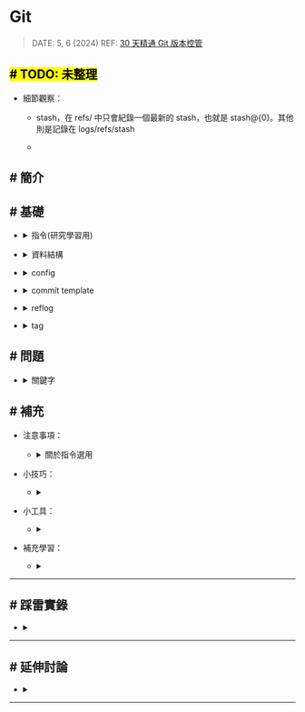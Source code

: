 ##### <!-- 收起 -->

<!----------- ref start ----------->

[30 天精通 Git 版本控管]: https://ithelp.ithome.com.tw/users/20004901/ironman/525
[使用 git commit template 管理 git log]: https://medium.com/dev-chill/%E4%BD%BF%E7%94%A8-git-commit-template-%E7%AE%A1%E7%90%86-git-log-cb70f95fda2f
[.gitmessage.txt]: ../src/code/.gitmessage.txt
[Git Commit Message 這樣寫會更好]: https://wadehuanglearning.blogspot.com/2019/05/commit-commit-commit-why-what-commit.html
[git-commit-message]: https://github.com/joelparkerhenderson/git-commit-message
[gc 條件設定]: https://www.git-scm.com/docs/git-gc#_configuration
[Understanding git gc --auto]: https://stackoverflow.com/questions/16337498/understanding-git-gc-auto

<!------------ ref end ------------>

# Git

> DATE: 5, 6 (2024)
> REF: [30 天精通 Git 版本控管]

## <mark># TODO: 未整理</mark>

- 細節觀察：

  - stash，在 refs/ 中只會紀錄一個最新的 stash，也就是 stash@{0}。其他則是記錄在 logs/refs/stash

  -

## # 簡介

## # 基礎

<!-- 指令(研究學習用) -->

- <details close>
  <summary>指令(研究學習用)</summary>

  <!-- git cat-file -p [HASH ID] -->

  - <details close>
    <summary><code>git cat-file -p [HASH ID]</code></summary>

    - 查看該物件內容
    - hashID 會是該物件檔案名稱
    - 也可直接查看 ref，EX. `git cat-file -p HEAD`

    </details>

  <!-- git cat-file -t [HASH ID] -->

  - <details close>
    <summary><code>git cat-file -t [HASH ID]</code></summary>

    - 查看該物件種類 (commit、tree、blob、tag)

    </details>

  <!-- git show-ref [NAME] -->

  - <details close>
    <summary><code>git show-ref [NAME]</code></summary>

    - 查看符合 ref 所代表的所有 HASH ID 跟 path
    - 只會查詢 refs/ 中的內容

    - EX.

      ```sh
      $ git show-ref master

      c3bd002d4dcf4169512e94d66bf1db5d648cea17 refs/heads/master
      8gj3h4y38cc334d7060blm3c13jw748a3b75d9a8 refs/remotes/origin/master

      $ git show-ref HEAD

      8gj3h4y38cc334d7060blm3c13jw748a3b75d9a8 refs/remotes/origin/HEAD
      ```

    </details>

  <!-- git rev-parse [NAME] -->

  - <details close>
    <summary><code>git rev-parse [NAME]</code></summary>

    - 查看該名稱所代表的 HASH ID
    - EX.

      ```sh
      $ git rev-parse master
      c3bd002d4dcf4169512e94d66bf1db5d648cea17
      ```

    </details>

  </details>

<!-- 資料結構 -->

- <details close>
  <summary>資料結構</summary>

  <!-- 物件種類 -->

  - <details close>
    <summary>物件種類：commit、tree、blob、tag</summary>

    <!-- commit：包含 tree、parent、author、committer -->

    - <details close>
      <summary>commit：包含 tree、parent、author、committer</summary>

      <!-- 什麼情況會造成合併三條以上分支？ -->

      - <details close>
        <summary>合併三個以上分支，就會有三個以上的 parent。那什麼情況會造成合併三條以上分支？</summary>

        - EX. `git stash save -u`

          - 這個做法會分別將 worktree、index(untracked)、tracked 存成一個 stash
          - 則此時的表現方式是該 stash 會有三個 parent，分別為那三個狀態

          ```sh
          $ git cat-file -p stash
          tree 6381dc317d7a3c2cac9fd0bf383b6b5427b633bb     # worktree  (unmodified/modified)
          parent d5301505f50aa16b1f12cc195897185334c4f044   # HEAD
          parent f07891d84a88efc08f3f305dc59d255a4c1bb68a   # index     (staged)
          parent 18f5efab303dbb7920ae15e71e5b3e62b0381d16   # untracked

          WIP on master: d530150 TEST git 1
          ```

        </details>

      </details>

    <!-- tree：包含 tree、blob -->

    - <details close>
      <summary>tree：包含 tree、blob</summary>

      -

      </details>

    <!-- blob：包含完整一份 file 內容 -->

    - <details close>
      <summary>blob：包含完整一份 file 內容</summary>

      -

      </details>

    <!-- tag：包含 object、type、tag、tagger -->

    - <details close>
      <summary>tag：包含 object、type、tag、tagger</summary>

      -

      </details>

    </details>

  <!-- 儲存流程 -->

  - <details close>
    <summary>儲存流程</summary>

    - commit 後，會先將所有單一 file 以 zlib 演算法壓縮成 blob，包含整個完整的內容，而不只儲存檔案間的差異，存於 `.git/objects/` 中

    - 後面 commit 改回與更之前完全相同內容，也只有一份 blob ，因為 hash 一樣

    - 達到條件後，才利用 delta compression 演算法，封裝後存於 `.git/objects/pack/` 中，每個 pack 包含兩個檔案 `.idx` & `.pack`

    - 自動封裝以 `gc.auto` 設定條件啟動封裝鬆散的 object，以 `gc.autoPackLimit` 設定條件啟動合併 pack

      - [gc 條件設定]
      - [Understanding git gc --auto]

    - 用 `git gc` 手動執行，封裝鬆散的 object，並合併 pack

    </details>

  </details>

<!-- config -->

- <details close>
  <summary>config</summary>

  <!-- 順序：local -> global -> system -->

  - <details close>
    <summary>順序：local -> global -> system</summary>

    - 如果在多個地方設置同一屬性，則 `--local` 會蓋過 `--global` 再蓋過 `--system`

    ```sh
    ## EX.

    $ git config --list --system
    user.name=ocup1

    $ git config --list --global
    user.name=ocup2

    $ git config --list --local
    user.name=ocup3

    $ git config --list
    user.name=ocup1
    user.name=ocup2
    user.name=ocup3

    ## --> 則最後是 ocup3 生效
    ```

    </details>

  <!-- 常用設定 -->

  - <details close>
    <summary>常用設定</summary>

    - `git config --global core.editor "code --wait"` - 設定使用 vscode 編輯
    - `git config --local commit.template "./.gitmessage.txt"` - 設定 commit 模板
    - `git config --global commit.cleanup "strip"` - 設定 commit 依照哪個模式 cleanup。用 SourceTree 可能需要設定

    </details>

  <!-- 日期格式 -->

  - <details close>
    <summary>日期格式</summary>

    - [Git Date 原始碼](https://git.kernel.org/pub/scm/git/git.git/tree/date.c)
    - EX. "never"、"7 days"、"1 day"

    </details>

  <!-- 其他細節 -->

  - <details close>
    <summary>其他細節</summary>

    - windows 在設定 `--system` 時，可能需要切換成管理員權限，才能設定正確
    - macOS 中 `credential.helper=osxkeychain` 將你的憑證（如 GitHub、GitLab 的帳密）安全地存儲在 macOS 的鑰匙串中，以便進行身份驗證時自動填充，無需每次都手動輸入

    </details>

  </details>

<!-- commit template -->

- <details close>
  <summary>commit template</summary>

  - 模板：[.gitmessage.txt]

  - REF

    - [使用 git commit template 管理 git log]
    - [Git Commit Message 這樣寫會更好]
    - [git-commit-message]

  - 流程改善：

    - 設定使用 vscode 開啟編輯
    - 提供 template，註解中描述規則
    - 使用 hook 自動檢查 commit 是否符合規則

  </details>

<!-- reflog -->

- <details close>
  <summary>reflog</summary>

  <!-- 紀錄"使用指令"改變狀態的動作 -->

  - <details close>
    <summary>紀錄"使用指令"改變狀態的動作</summary>

    - 像是 `ORIG_HEAD` 那樣，只是它記錄了所有的動作
    - 包含：commit、checkout、pull、push、merge、reset、clone、branch、rebase、stash..etc

    </details>

  <!-- HEAD@{0} -->

  - <details close>
    <summary><code>HEAD@{0}</code></summary>

    - 可用 `git reflog` 查詢
    - 以 `HEAD@{0}` 來標記最新紀錄，也就是 `HEAD`
    - 依此類推 `HEAD@{1}`, `HEAD@{2}`..，數字越大越舊

    </details>

  <!-- 紀錄在 `.git\logs\` -->

  - <details close>
    <summary>紀錄在 <code>.git\logs\</code></summary>

    - 還分多種 EX. HEAD、master、remote..等等

    </details>

  <!-- 預設保留時間 -->

  - <details close>
    <summary>預設保留時間</summary>

    - 紀錄保留 90 天
    - 紀錄中已經不存在任何分支上的 commit 物件保留 30 天
    - `gc.reflogExpire "90 days"` & `gc.reflogExpireUnreachable "30 days"`

    </details>

  <!-- 常用指令 -->

  - <details close>
    <summary>常用指令</summary>

    - `git reflog`
    - `git reflog delete "ref@{specifier}"` (EX. HEAD@{0})
    - `git reflog expire --expire=now --all`
    - `git config --global gc.reflogExpire "never"`
    - `git config --global gc.reflogExpireUnreachable "never"`

    </details>

  </details>

<!-- tag -->

- <details close>
  <summary>tag</summary>

  - lightweight tag

    - `git tag`
    - 只會有一個 tag ref 指向 commit
    - 若加上 `-m` 也會自動升級為 annotated tag

  - annotated tag

    - `git tag -a`
    - 會新增一個 tag object，並有一個 tag ref 指向 tag
    - 才有 metadata 描述
    - 可以用 GnuPG 金鑰簽章
    - 通常使用此種

  </details>

## # 問題

<!-- 關鍵字 -->

- <details close>
  <summary>關鍵字</summary>

  - Social Coding
  -

  </details>

## # 補充

<!-- 注意事項 -->

- 注意事項：

  <!-- 關於指令選用 -->

  - <details close>
    <summary>關於指令選用</summary>

    - 我認為推薦使用的指令隨更新不斷在進化，所以有些相同公用的指令，可以參考 shell 上給的回饋來使用

      > EX. `git status` 後會顯示 (use "`git restore --staged <file>...`" to unstage)，以前的版本曾經是 (use "`git reset HEAD <file>...`" to unstage)，但可以盡量使用最新版本建議方式來完成

    - 或是在觀念非常清楚後，學習使用 GUI，指令改 GUI 也會跟著更新，而使用 GUI 需要的是清楚的概念

    </details>

<!-- 小技巧 -->

- 小技巧：

  <!--  -->

  - <details close>
    <summary></summary>

    -

    </details>

<!-- 小工具 -->

- 小工具：

  <!--  -->

  - <details close>
    <summary></summary>

    -

    </details>

<!-- 補充學習 -->

- 補充學習：

  <!--  -->

  - <details close>
    <summary></summary>

    -

    </details>

---

## # 踩雷實錄

<!--  -->

- <details close>
  <summary></summary>

  -

  </details>

---

## # 延伸討論

<!--  -->

- <details close>
  <summary></summary>

  -

  </details>

---
